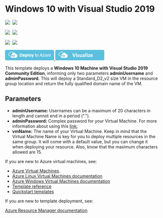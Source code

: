 # Windows 10 with Visual Studio 2019

<IMG SRC="https://azurequickstartsservice.blob.core.windows.net/badges/101-vm-windows10-visualstudio2019/PublicLastTestDate.svg" />&nbsp;
<IMG SRC="https://azurequickstartsservice.blob.core.windows.net/badges/101-vm-windows10-visualstudio2019/PublicDeployment.svg" />&nbsp;

<IMG SRC="https://azurequickstartsservice.blob.core.windows.net/badges/101-vm-windows10-visualstudio2019/FairfaxLastTestDate.svg" />&nbsp;
<IMG SRC="https://azurequickstartsservice.blob.core.windows.net/badges/101-vm-windows10-visualstudio2019/FairfaxDeployment.svg" />&nbsp;

<IMG SRC="https://azurequickstartsservice.blob.core.windows.net/badges/101-vm-windows10-visualstudio2019/BestPracticeResult.svg" />&nbsp;
<IMG SRC="https://azurequickstartsservice.blob.core.windows.net/badges/101-vm-windows10-visualstudio2019/CredScanResult.svg" />&nbsp;

<a href="https://portal.azure.com/#create/Microsoft.Template/uri/https%3A%2F%2Fraw.githubusercontent.com%2FAzure%2Fazure-quickstart-templates%2Fmaster%2F101-vm-windows10-visualstudio2019%2Fazuredeploy.json" target="_blank">
<img src="https://raw.githubusercontent.com/Azure/azure-quickstart-templates/master/1-CONTRIBUTION-GUIDE/images/deploytoazure.png"/>
</a><a href="http://armviz.io/#/?load=https%3A%2F%2Fraw.githubusercontent.com%2FAzure%2Fazure-quickstart-templates%2Fmaster%2F101-vm-windows10-visualstudio2019%2Fazuredeploy.json" target="_blank">
<img src="https://raw.githubusercontent.com/Azure/azure-quickstart-templates/master/1-CONTRIBUTION-GUIDE/images/visualizebutton.png"/>
</a>

This template deploys a **Windows 10 Machine with Visual Studio 2019 Community Edition**, informing only two parameters **adminUsername** and **adminPassword**. This will deploy a Standard_D2_v2 size VM in the resource group location and return the fully qualified domain name of the VM.


## Parameters
- **adminUsername:** Usernames can be a maximum of 20 characters in length and cannot end in a period (".").
- **adminPassword:** Complex password for your Virtual Machine. For more information about using this [link:](https://docs.microsoft.com/en-us/azure/virtual-machines/windows/faq#what-are-the-password-requirements-when-creating-a-vm)
- **vmName:** The name of your Virtual Machine. Keep in mind that the Virtual Machine Name is key for you to deploy multiple resources in the same group. It will come with a default value, but you can change it when deploying your resource. Also, know that the maximum characters allowed are 15.

If you are new to Azure virtual machines, see:

- [Azure Virtual Machines](https://azure.microsoft.com/services/virtual-machines/).
- [Azure Linux Virtual Machines documentation](https://docs.microsoft.com/azure/virtual-machines/linux/)
- [Azure Windows Virtual Machines documentation](https://docs.microsoft.com/azure/virtual-machines/windows/)
- [Template reference](https://docs.microsoft.com/azure/templates/microsoft.compute/allversions)
- [Quickstart templates](https://azure.microsoft.com/resources/templates/?resourceType=Microsoft.Compute&pageNumber=1&sort=Popular)

If you are new to template deployment, see:

[Azure Resource Manager documentation](https://docs.microsoft.com/azure/azure-resource-manager/)
